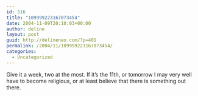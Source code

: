 ```yaml
---
id: 516
title: "109999223167073454"
date: 2004-11-09T20:10:03+00:00
author: deline
layout: post
guid: http://delineneo.com/?p=401
permalink: /2004/11/109999223167073454/
categories:
  - Uncategorized
---
```

Give it a week, two at the most. If it&#8217;s the 11th, or tomorrow I may very well have to become religious, or at least believe that there is something out there.
